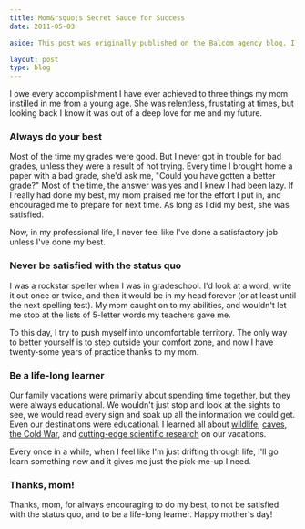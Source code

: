 ```yaml
---
title: Mom&rsquo;s Secret Sauce for Success
date: 2011-05-03

aside: This post was originally published on the Balcom agency blog. I have syndicated it here for archival purposes. "Read it on the Balcom blog &raquo;":http://balcomagency.com/blog

layout: post
type: blog
---
```

I owe every accomplishment I have ever achieved to three things my mom
instilled in me from a young age. She was relentless, frustating at
times, but looking back I know it was out of a deep love for me and my
future.

### Always do your best

Most of the time my grades were good. But I never got in trouble for bad
grades, unless they were a result of not trying. Every time I brought
home a paper with a bad grade, she'd ask me, "Could you have gotten a
better grade?" Most of the time, the answer was yes and I knew I had
been lazy. If I really had done my best, my mom praised me for the
effort I put in, and encouraged me to prepare for next time. As long as
I did my best, she was satisfied.

Now, in my professional life, I never feel like I've done a satisfactory
job unless I've done my best.

### Never be satisfied with the status quo

I was a rockstar speller when I was in gradeschool. I'd look at a word,
write it out once or twice, and then it would be in my head forever (or
at least until the next spelling test). My mom caught on to my
abilities, and wouldn't let me stop at the lists of 5-letter words my
teachers gave me.

To this day, I try to push myself into uncomfortable territory. The only
way to better yourself is to step outside your comfort zone, and now I
have twenty-some years of practice thanks to my mom.

### Be a life-long learner

Our family vacations were primarily about spending time together, but
they were always educational. We wouldn't just stop and look at the
sights to see, we would read every sign and soak up all the information
we could get. Even our destinations were educational. I learned all
about [wildlife](http://www.desertmuseum.org/),
[caves](http://www.nps.gov/cave), [the Cold
War](http://www.titanmissilemuseum.org/), and [cutting-edge scientific
research](http://www.b2science.org/) on our vacations.

Every once in a while, when I feel like I'm just drifting through life,
I'll go learn something new and it gives me just the pick-me-up I need.

### Thanks, mom!

Thanks, mom, for always encouraging to do my best, to not be satisfied
with the status quo, and to be a life-long learner. Happy mother's day!
